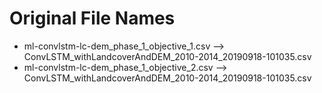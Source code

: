 # Original File Names

* ml-convlstm-lc-dem_phase_1_objective_1.csv   --> ConvLSTM_withLandcoverAndDEM_2010-2014_20190918-101035.csv
* ml-convlstm-lc-dem_phase_1_objective_2.csv   --> ConvLSTM_withLandcoverAndDEM_2010-2014_20190918-101035.csv
